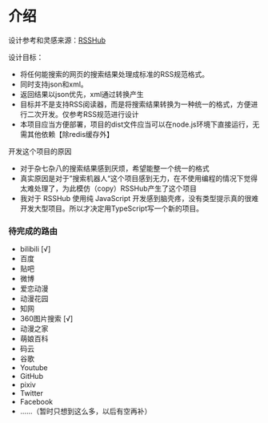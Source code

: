 # 介绍

设计参考和灵感来源：[RSSHub](https://github.com/DIYgod/RSSHub)

设计目标：

-   将任何能搜索的网页的搜索结果处理成标准的RSS规范格式。
-   同时支持json和xml。
-   返回结果以json优先，xml通过转换产生
-   目标并不是支持RSS阅读器，而是将搜索结果转换为一种统一的格式，方便进行二次开发。仅参考RSS规范进行设计
-   本项目应当方便部署，项目的dist文件应当可以在node.js环境下直接运行，无需其他依赖【除redis缓存外】

开发这个项目的原因

-   对于杂七杂八的搜索结果感到厌烦，希望能整一个统一的格式
-   真实原因是对于”搜索机器人“这个项目感到无力，在不使用编程的情况下觉得太难处理了，为此模仿（copy）RSSHub产生了这个项目
-   我对于 RSSHub 使用纯 JavaScript 开发感到脑壳疼，没有类型提示真的很难开发大型项目。所以才决定用TypeScript写一个新的项目。

### 待完成的路由

-   bilibili [√]
-   百度
-   贴吧
-   微博
-   爱恋动漫
-   动漫花园
-   知网
-   360图片搜索 [√]
-   动漫之家
-   萌娘百科
-   码云
-   谷歌
-   Youtube
-   GitHub
-   pixiv
-   Twitter
-   Facebook
-   ……（暂时只想到这么多，以后有空再补）